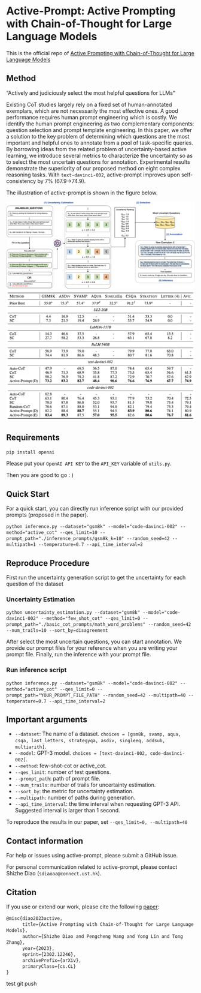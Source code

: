 # Active-Prompt: Active Prompting with Chain-of-Thought for Large Language Models
This is the official repo of [Active Prompting with Chain-of-Thought for Large Language Models](https://arxiv.org/abs/2302.12246)

## Method
“Actively and judiciously select the most helpful questions for LLMs“

Existing CoT studies largely rely on a fixed set of human-annotated exemplars, which are not necessarily the most effective ones. A good performance requires human prompt engineering which is costly.
We identify the human prompt engineering as two complementary components: question selection and prompt template engineering. 
In this paper, we offer a solution to the key problem of determining which questions are the most important and helpful ones to annotate from a pool of task-specific queries. 
By borrowing ideas from the related problem of uncertainty-based active learning, we introduce several metrics to characterize the uncertainty so as to select the most uncertain questions for annotation. 
Experimental results demonstrate the superiority of our proposed method on eight complex reasoning tasks.
With `text-davinci-002`, active-prompt improves upon self-consistency by 7% (67.9->74.9).

The illustration of active-prompt is shown in the figure below.

![image info](./assets/model-arch.png)
![image info](./assets/result.png)

## Requirements
`pip install openai`

Please put your `OpenAI API KEY` to the `API_KEY` variable of `utils.py`.

Then you are good to go : )

## Quick Start
For a quick start, you can directly run inference script with our provided prompts (proposed in the paper).

```shell
python inference.py --dataset="gsm8k" --model="code-davinci-002" --method="active_cot" --qes_limit=10 --prompt_path="./inference_prompts/gsm8k_k=10" --random_seed=42 --multipath=1 --temperature=0.7 --api_time_interval=2
```

## Reproduce Procedure
First run the uncertainty generation script to get the uncertainty for each question of the dataset
### Uncertainty Estimation
```shell
python uncertainty_estimation.py --dataset="gsm8k" --model="code-davinci-002" --method="few_shot_cot" --qes_limit=0 --prompt_path="./basic_cot_prompts/math_word_problems" --random_seed=42 --num_trails=10 --sort_by=disagreement
```

After select the most uncertain questions, you can start annotation. We provide our prompt files for your reference when you are writing your prompt file. Finally, run the inference with your prompt file.

### Run inference script
```shell
python inference.py --dataset="gsm8k" --model="code-davinci-002" --method="active_cot" --qes_limit=0 --prompt_path="YOUR_PROMPT_FILE_PATH" --random_seed=42 --multipath=40 --temperature=0.7 --api_time_interval=2
```

## Important arguments
   * `--dataset`: The name of a dataset. `choices = [gsm8k, svamp, aqua, csqa, last_letters, strategyqa, asdiv, singleeq, addsub, multiarith]`.
   * `--model`: GPT-3 model. `choices = [text-davinci-002, code-davinci-002]`.
   * `--method`: few-shot-cot or active_cot.
   * `--qes_limit`: number of test questions.
   * `--prompt_path`: path of prompt file.
   * `--num_trails`: number of trails for uncertainty estimation.
   * `--sort_by`: the metric for uncertainty estimation.
   * `--multipath`: number of paths during generation.
   * `--api_time_interval`: the time interval when requesting GPT-3 API. Suggested interval is larger than 1 second.

To reproduce the results in our paper, set `--qes_limit=0, --multipath=40`
## Contact information

For help or issues using active-prompt, please submit a GitHub issue.

For personal communication related to active-prompt, please contact Shizhe Diao (`sdiaoaa@connect.ust.hk`).

## Citation

If you use or extend our work, please cite the following [paper]((https://arxiv.org/abs/2302.12246)):
```
@misc{diao2023active,
      title={Active Prompting with Chain-of-Thought for Large Language Models}, 
      author={Shizhe Diao and Pengcheng Wang and Yong Lin and Tong Zhang},
      year={2023},
      eprint={2302.12246},
      archivePrefix={arXiv},
      primaryClass={cs.CL}
}
```
test git push